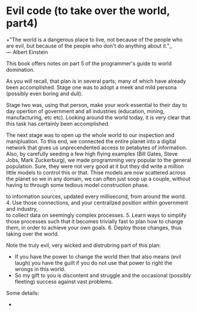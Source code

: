 # Evil code (to take over the world, part4)

+"The world is a dangerous place to live, not because of the people who are evil, but because of the people who don't do anything about it."_     
― Albert Einstein

This book offers notes on part 5 of the programmer's guide to world domination. 



As you will recall, that plan is in several parts, many of which have already been accomplished.
Stage one was to adopt a meek and mild persona (possibly even boring and dull). 

Stage two was, using that person, make your work essential to their day to day opertion of   government and all industries (education, mining, manufacturing, etc etc). Looking around the world today, it is very clear that this task has certainly been accomplished.

The next stage was to open up the whole world to our inspection and manipluation. To this end, we connected the entire
planet into a digital network that gives us unprecendented access to petabytes of information. Also, by carefully seeding a few high flying examples (Bill Gates, Steve Jobs, Mark Zuckerburg), we made programming very popular to the general population. Sure, they were not very good at it but they did write a million little models to control this or that. Thise models are now scattered across the planet so we in any domain, we can often just soop up a couple, without having to through some tedious model construction phase.

   to information sources, updated every millisecond, from around the world.
4. Use those connections, and your centrailzed position within government and industry,  
   to collect data on seemingly complex processes.
5. Learn ways to simplify those  processes such that it becomes
   trivially fast to plan how to change them, in order to achieve
   your own goals. 
6. Deploy those changes, thus taking over the world.

Note the truly evil, very wicked and distrubring part of this plan:

+ If you have the power to change the world then that also means  (evil laugh) you    have the guilt if you do not use that power to right the wrongs in this world.  
+ So my gift to you is  discontent and struggle and the occasional (possibly fleeting) success against vast problems. 

Some details: 

+ 

  
  
